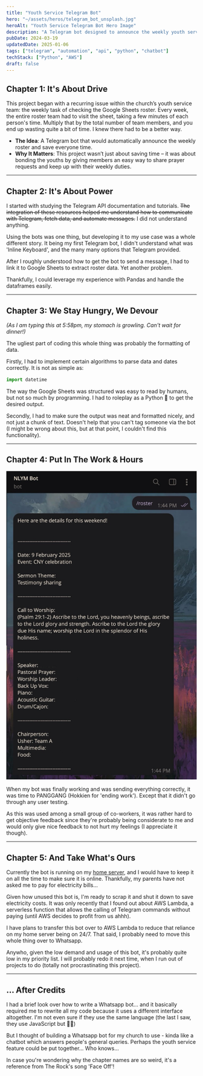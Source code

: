 ```yaml
---
title: "Youth Service Telegram Bot"
hero: "~/assets/heros/telegram_bot_unsplash.jpg"
heroAlt: "Youth Service Telegram Bot Hero Image"
description: "A Telegram bot designed to announce the weekly youth service roster and facilitate prayer requests for the church community."
pubDate: 2024-03-19
updatedDate: 2025-01-06
tags: ["telegram", "automation", "api", "python", "chatbot"]
techStack: ["Python", "AWS"]
draft: false
---
```


## Chapter 1: It's About Drive

This project began with a recurring issue within the church’s youth service team: the weekly task of checking the Google Sheets roster. Every week, the entire roster team had to visit the sheet, taking a few minutes of each person's time. Multiply that by the total number of team members, and you end up wasting quite a bit of time. I knew there had to be a better way.

- **The Idea**: A Telegram bot that would automatically announce the weekly roster and save everyone time.
- **Why It Matters**: This project wasn’t just about saving time &ndash; it was about bonding the youths by giving members an easy way to share prayer requests and keep up with their weekly duties.

---

## Chapter 2: It's About Power

I started with studying the Telegram API documentation and tutorials. ~~The integration of these resources helped me understand how to communicate with Telegram, fetch data, and automate messages.~~ I did not understand anything.

Using the bots was one thing, but developing it to my use case was a whole different story. It being my first Telegram bot, I didn't understand what was 'Inline Keyboard', and the many many options that Telegram provided.

After I roughly understood how to get the bot to send a message, I had to link it to Google Sheets to extract roster data. Yet another problem.

Thankfully, I could leverage my experience with Pandas and handle the dataframes easily.

---

## Chapter 3: We Stay Hungry, We Devour

_(As I am typing this at 5:58pm, my stomach is growling. Can't wait for dinner!)_

The ugliest part of coding this whole thing was probably the formatting of data.

Firstly, I had to implement certain algorithms to parse data and dates correctly. It is not as simple as:

```python
import datetime
```

The way the Google Sheets was structured was easy to read by humans, but not so much by programming. I had to roleplay as a Python 🐍 to get the desired output.

Secondly, I had to make sure the output was neat and formatted nicely, and not just a chunk of text. Doesn't help that you can't tag someone via the bot (I might be wrong about this, but at that point, I couldn't find this functionality).

---

## Chapter 4: Put In The Work & Hours

![Picture of NLYM Bot](../../assets/projects/nlym_telebot_1.jpg "Picture of NLYM Bot")

When my bot was finally working and was sending everything correctly, it was time to PANGGANG (Hokkien for 'ending work'). Except that it didn't go through any user testing.

As this was used among a small group of co-workers, it was rather hard to get objective feedback since they're probably being considerate to me and would only give nice feedback to not hurt my feelings (I appreciate it though).

---

## Chapter 5: And Take What's Ours

Currently the bot is running on my [home server](/projects/home_server), and I would have to keep it on all the time to make sure it is online. Thankfully, my parents have not asked me to pay for electricity bills...

Given how unused this bot is, I'm ready to scrap it and shut it down to save electricity costs. It was only recently that I found out about AWS Lambda, a serverless function that allows the calling of Telegram commands without paying (until AWS decides to profit from us ahhh).

I have plans to transfer this bot over to AWS Lambda to reduce that reliance on my home server being on 24/7. That said, I probably need to move this whole thing over to Whatsapp.

Anywho, given the low demand and usage of this bot, it's probably quite low in my priority list. I will probably redo it next time, when I run out of projects to do (totally not procrastinating this project).

---

## ... After Credits

I had a brief look over how to write a Whatsapp bot... and it basically required me to rewrite all my code because it uses a different interface altogether. I'm not even sure if they use the same language (the last I saw, they use JavaScript but 🤷‍♂️)

But I thought of building a Whatsapp bot for my church to use - kinda like a chatbot which answers people's general queries. Perhaps the youth service feature could be put together... Who knows...

In case you're wondering why the chapter names are so weird, it's a reference from The Rock's song 'Face Off'!
